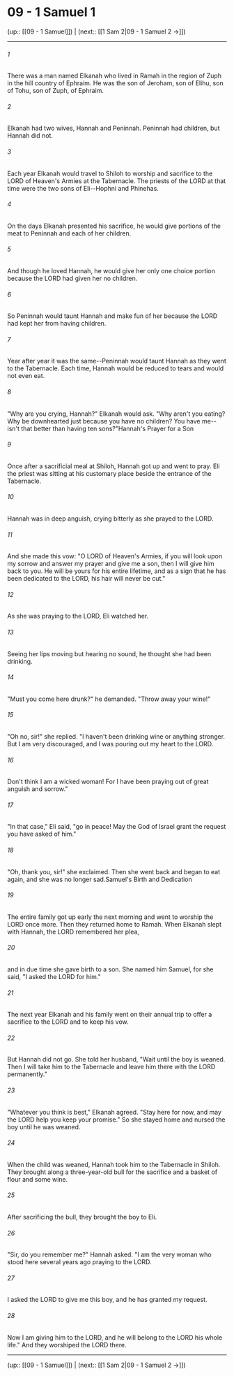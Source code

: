# 09 - 1 Samuel 1

(up:: [[09 - 1 Samuel]]) | (next:: [[1 Sam 2|09 - 1 Samuel 2 →]])

***


###### 1 
There was a man named Elkanah who lived in Ramah in the region of Zuph in the hill country of Ephraim. He was the son of Jeroham, son of Elihu, son of Tohu, son of Zuph, of Ephraim. 

###### 2 
Elkanah had two wives, Hannah and Peninnah. Peninnah had children, but Hannah did not. 

###### 3 
Each year Elkanah would travel to Shiloh to worship and sacrifice to the LORD of Heaven's Armies at the Tabernacle. The priests of the LORD at that time were the two sons of Eli--Hophni and Phinehas. 

###### 4 
On the days Elkanah presented his sacrifice, he would give portions of the meat to Peninnah and each of her children. 

###### 5 
And though he loved Hannah, he would give her only one choice portion because the LORD had given her no children. 

###### 6 
So Peninnah would taunt Hannah and make fun of her because the LORD had kept her from having children. 

###### 7 
Year after year it was the same--Peninnah would taunt Hannah as they went to the Tabernacle. Each time, Hannah would be reduced to tears and would not even eat. 

###### 8 
"Why are you crying, Hannah?" Elkanah would ask. "Why aren't you eating? Why be downhearted just because you have no children? You have me--isn't that better than having ten sons?"Hannah's Prayer for a Son 

###### 9 
Once after a sacrificial meal at Shiloh, Hannah got up and went to pray. Eli the priest was sitting at his customary place beside the entrance of the Tabernacle. 

###### 10 
Hannah was in deep anguish, crying bitterly as she prayed to the LORD. 

###### 11 
And she made this vow: "O LORD of Heaven's Armies, if you will look upon my sorrow and answer my prayer and give me a son, then I will give him back to you. He will be yours for his entire lifetime, and as a sign that he has been dedicated to the LORD, his hair will never be cut." 

###### 12 
As she was praying to the LORD, Eli watched her. 

###### 13 
Seeing her lips moving but hearing no sound, he thought she had been drinking. 

###### 14 
"Must you come here drunk?" he demanded. "Throw away your wine!" 

###### 15 
"Oh no, sir!" she replied. "I haven't been drinking wine or anything stronger. But I am very discouraged, and I was pouring out my heart to the LORD. 

###### 16 
Don't think I am a wicked woman! For I have been praying out of great anguish and sorrow." 

###### 17 
"In that case," Eli said, "go in peace! May the God of Israel grant the request you have asked of him." 

###### 18 
"Oh, thank you, sir!" she exclaimed. Then she went back and began to eat again, and she was no longer sad.Samuel's Birth and Dedication 

###### 19 
The entire family got up early the next morning and went to worship the LORD once more. Then they returned home to Ramah. When Elkanah slept with Hannah, the LORD remembered her plea, 

###### 20 
and in due time she gave birth to a son. She named him Samuel, for she said, "I asked the LORD for him." 

###### 21 
The next year Elkanah and his family went on their annual trip to offer a sacrifice to the LORD and to keep his vow. 

###### 22 
But Hannah did not go. She told her husband, "Wait until the boy is weaned. Then I will take him to the Tabernacle and leave him there with the LORD permanently." 

###### 23 
"Whatever you think is best," Elkanah agreed. "Stay here for now, and may the LORD help you keep your promise." So she stayed home and nursed the boy until he was weaned. 

###### 24 
When the child was weaned, Hannah took him to the Tabernacle in Shiloh. They brought along a three-year-old bull for the sacrifice and a basket of flour and some wine. 

###### 25 
After sacrificing the bull, they brought the boy to Eli. 

###### 26 
"Sir, do you remember me?" Hannah asked. "I am the very woman who stood here several years ago praying to the LORD. 

###### 27 
I asked the LORD to give me this boy, and he has granted my request. 

###### 28 
Now I am giving him to the LORD, and he will belong to the LORD his whole life." And they worshiped the LORD there.

***

(up:: [[09 - 1 Samuel]]) | (next:: [[1 Sam 2|09 - 1 Samuel 2 →]])
